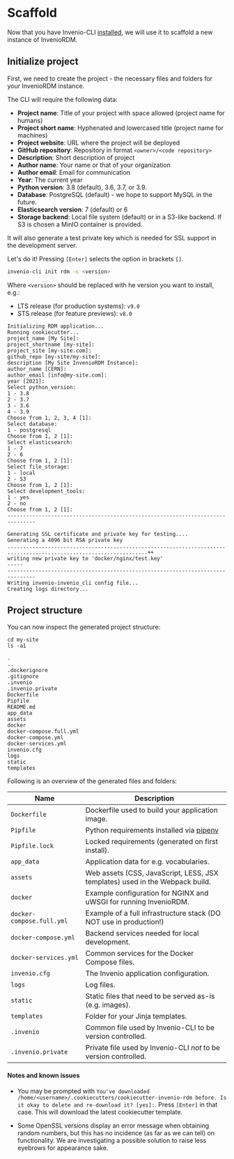 # Scaffold

Now that you have Invenio-CLI [installed](cli.md), we will use it to scaffold a new instance of InvenioRDM.

## Initialize project

First, we need to create the project - the necessary files and folders for your InvenioRDM instance.

The CLI will require the following data:

- **Project name**: Title of your project with space allowed (project name for humans)
- **Project short name**: Hyphenated and lowercased title (project name for machines)
- **Project website**: URL where the project will be deployed
- **GitHub repository**: Repository in format `<owner>/<code repository>`
- **Description**: Short description of project
- **Author name**: Your name or that of your organization
- **Author email**: Email for communication
- **Year**: The current year
- **Python version**: 3.8 (default), 3.6, 3.7, or 3.9.
- **Database**: PostgreSQL (default) - we hope to support MySQL in the future.
- **Elasticsearch version**: 7 (default) or 6
- **Storage backend**: Local file system (default) or in a S3-like backend. If S3 is chosen a MinIO container is provided.

It will also generate a test private key which is needed for SSL support in the development server.

Let's do it! Pressing `[Enter]` selects the option in brackets `[]`.

``` bash
invenio-cli init rdm -c <version>
```

Where ``<version>`` should be replaced with he version you want to install, e.g.:

- LTS release (for production systems): ``v9.0``
- STS release (for feature previews): ``v8.0``

``` console
Initializing RDM application...
Running cookiecutter...
project_name [My Site]:
project_shortname [my-site]:
project_site [my-site.com]:
github_repo [my-site/my-site]:
description [My Site InvenioRDM Instance]:
author_name [CERN]:
author_email [info@my-site.com]:
year [2021]:
Select python_version:
1 - 3.8
2 - 3.7
3 - 3.6
4 - 3.9
Choose from 1, 2, 3, 4 [1]:
Select database:
1 - postgresql
Choose from 1, 2 [1]:
Select elasticsearch:
1 - 7
2 - 6
Choose from 1, 2 [1]:
Select file_storage:
1 - local
2 - S3
Choose from 1, 2 [1]:
Select development_tools:
1 - yes
2 - no
Choose from 1, 2 [1]:
-------------------------------------------------------------------------------

Generating SSL certificate and private key for testing....
Generating a 4096 bit RSA private key
...................................................................................................++
.............................................++
writing new private key to 'docker/nginx/test.key'
-----
-------------------------------------------------------------------------------
Writing invenio-invenio_cli config file...
Creating logs directory...
```

## Project structure

You can now inspect the generated project structure:

```
cd my-site
ls -a1
```

```console
.
..
.dockerignore
.gitignore
.invenio
.invenio.private
Dockerfile
Pipfile
README.md
app_data
assets
docker
docker-compose.full.yml
docker-compose.yml
docker-services.yml
invenio.cfg
logs
static
templates
```

Following is an overview of the generated files and folders:

| Name | Description |
|---|---|
| ``Dockerfile`` | Dockerfile used to build your application image. |
| ``Pipfile`` | Python requirements installed via [pipenv](https://pipenv.pypa.io) |
| ``Pipfile.lock`` | Locked requirements (generated on first install). |
| ``app_data`` | Application data for e.g. vocabularies. |
| ``assets`` | Web assets (CSS, JavaScript, LESS, JSX templates) used in the Webpack build. |
| ``docker`` | Example configuration for NGINX and uWSGI for running InvenioRDM. |
| ``docker-compose.full.yml`` | Example of a full infrastructure stack (DO NOT use in production!) |
| ``docker-compose.yml`` | Backend services needed for local development. |
| ``docker-services.yml`` | Common services for the Docker Compose files. |
| ``invenio.cfg`` | The Invenio application configuration. |
| ``logs`` | Log files. |
| ``static`` | Static files that need to be served as-is (e.g. images). |
| ``templates`` | Folder for your Jinja templates. |
| ``.invenio`` | Common file used by Invenio-CLI to be version controlled. |
| ``.invenio.private`` | Private file used by Invenio-CLI *not* to be version controlled. |

#### Notes and known issues

- You may be prompted with `You've downloaded /home/<username>/.cookiecutters/cookiecutter-invenio-rdm before. Is it okay to delete and re-download it? [yes]:`. Press `[Enter]` in that case. This will download the latest cookiecutter template.

- Some OpenSSL versions display an error message when obtaining random numbers, but this has no incidence (as far as we can tell) on functionality. We are investigating a possible solution to raise less eyebrows for appearance sake.

